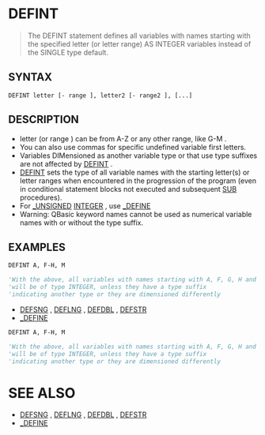 # DEFINT
> The DEFINT statement defines all variables with names starting with the specified letter (or letter range) AS INTEGER variables instead of the SINGLE type default.

## SYNTAX
`DEFINT letter [- range ], letter2 [- range2 ], [...]`

## DESCRIPTION
* letter (or range ) can be from A-Z or any other range, like G-M .
* You can also use commas for specific undefined variable first letters.
* Variables DIMensioned as another variable type or that use type suffixes are not affected by [DEFINT](DEFINT.md) .
* [DEFINT](DEFINT.md) sets the type of all variable names with the starting letter(s) or letter ranges when encountered in the progression of the program (even in conditional statement blocks not executed and subsequent [SUB](SUB.md) procedures).
* For [_UNSIGNED](_UNSIGNED.md) [INTEGER](INTEGER.md) , use [_DEFINE](_DEFINE.md)
* Warning: QBasic keyword names cannot be used as numerical variable names with or without the type suffix.


## EXAMPLES

```vb
DEFINT A, F-H, M

'With the above, all variables with names starting with A, F, G, H and M
'will be of type INTEGER, unless they have a type suffix
'indicating another type or they are dimensioned differently
```

* [DEFSNG](DEFSNG.md) , [DEFLNG](DEFLNG.md) , [DEFDBL](DEFDBL.md) , [DEFSTR](DEFSTR.md)
* [_DEFINE](_DEFINE.md)

```vb
DEFINT A, F-H, M

'With the above, all variables with names starting with A, F, G, H and M
'will be of type INTEGER, unless they have a type suffix
'indicating another type or they are dimensioned differently
```



# SEE ALSO
* [DEFSNG](DEFSNG.md) , [DEFLNG](DEFLNG.md) , [DEFDBL](DEFDBL.md) , [DEFSTR](DEFSTR.md)
* [_DEFINE](_DEFINE.md)

